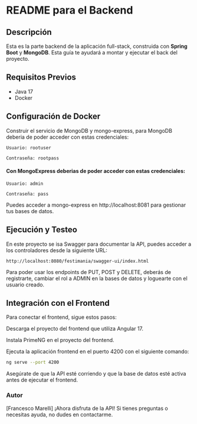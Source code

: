 # README para el Backend

## Descripción

Esta es la parte backend de la aplicación full-stack, construida con **Spring Boot** y **MongoDB**.
Esta guía te ayudará a montar y ejecutar el back del proyecto.

## Requisitos Previos

- Java 17
- Docker


## Configuración de Docker
Construir el servicio de MongoDB y mongo-express, para MongoDB deberia de poder acceder 
con estas credenciales:

    Usuario: rootuser 
    
    Contraseña: rootpass

#### Con MongoExpress deberias de poder acceder con estas credenciales:

    Usuario: admin
    
    Contraseña: pass

Puedes acceder a mongo-express en http://localhost:8081 para gestionar tus bases de datos. 


## Ejecución y Testeo
En este proyecto se isa Swagger para documentar la API, puedes acceder a los controladores desde la siguiente URL:

    http://localhost:8080/festimania/swagger-ui/index.html

Para poder usar los endpoints de PUT, POST y DELETE, deberás de registrarte, cambiar el rol a ADMIN en la 
bases de datos y loguearte con el usuario creado.

## Integración con el Frontend
Para conectar el frontend, sigue estos pasos:

Descarga el proyecto del frontend que utiliza Angular 17.

Instala PrimeNG en el proyecto del frontend.

Ejecuta la aplicación frontend en el puerto 4200 con el siguiente comando:

```bash
ng serve --port 4200
```

Asegúrate de que la API esté corriendo y que la base de datos esté activa antes de ejecutar el frontend.

### Autor
[Francesco Marelli]
¡Ahora disfruta de la API! Si tienes preguntas o necesitas ayuda, no dudes en contactarme.



